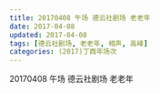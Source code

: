 ```yaml
---
title: 20170408 午场 德云社剧场 老老年
date: 2017-04-08
updated: 2017-04-08
tags: [德云社剧场, 老老年, 相声, 高峰] 
categories: (2017)丁酉年场次 
---
```

20170408 午场 德云社剧场 老老年